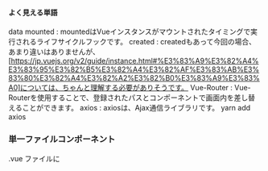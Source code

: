#### よく見える単語
data
mounted : mountedはVueインスタンスがマウントされたタイミングで実行されるライフサイクルフックです。
created : createdもあって今回の場合、あまり違いはありませんが、[https://jp.vuejs.org/v2/guide/instance.html#%E3%83%A9%E3%82%A4%E3%83%95%E3%82%B5%E3%82%A4%E3%82%AF%E3%83%AB%E3%83%80%E3%82%A4%E3%82%A2%E3%82%B0%E3%83%A9%E3%83%A0]については、ちゃんと理解する必要がありそうです。
Vue-Router : Vue-Routerを使用することで、登録されたパスとコンポーネントで画面内を差し替えることができます。
axios : axiosは、Ajax通信ライブラリです。
  yarn add axios


### 単一ファイルコンポーネント
.vue ファイルに <template> タグを埋め込んでその中にHTMLを書き込む  
##### my-component.vue
```
<!-- 登録する -->
<template>
  <div>A custom component!</div>
</template>
```
##### app.js
components で使いたいコンポーネントのオブジェクトを指定して、 template でコンポーネントと置き換えるタグ（のようなもの）を指定する。
もちろん、 my-component.vue は読み込む必要がありますので、 import で読み込みます。
```
import MyComponent from './my-component.vue';

// root インスタンスを作成する
new Vue({
  el: '#example',
  components: { MyComponent },
  template: '<my-component></my-component>'
})
```
##### index.html.erb

HTMLは、 root要素に id="example" をつける。  
その中のコンポーネントを挿入したいところに、呼び出すコンポーネントの名前と同じタグ（のようなもの） <my-component> を記述する。  
そして app.js を読み込む。
```
<div id="example">
  <my-component></my-component>
</div>

<script src="./app.js"></script>
```
#### Drag&Drop参考
```
http://www.nct-inc.jp/engineer_blog/2599/
```

#### routerを使いたいときは
```
npm install --save vue-router  
```

### vue-routerでテンプレートの差替え
https://github.com/eiKatou/Sample/tree/a897a499404dee6a60af0ddb44d37338396b75f1/Vue.js/todo_vue

##### JavaScript(main.js)でrouter.jsをimportしつつ、親のテンプレートを表示するように設定。
```
import Vue from 'vue/dist/vue.esm.js'
import App from './App'
import router from './router'

Vue.config.productionTip = false

/* eslint-disable no-new */
new Vue({
  el: '#app',
  store,
  router,
  template: '<App/>',
  components: { App }
})
```
##### 親のてプレート(app.vue)で
```
<template>
  <div>
    <router-view></router-view>
  </div>
</template>

<script>
export default {
  name: 'app'
}
```
##### router.jsで
```
import Vue from 'vue/dist/vue.esm.js'
import Router from 'vue-router'
import Top from './components/Top'
import Edit from './components/Edit'

Vue.use(Router)

export default new Router({
  routes: [
    {
      path: '/',
      name: 'top',
      component: Top
    },
    {
      path: '/edit/:index',
      name: 'edit',
      component: Edit
    }
  ]
})
```
##### 子テンプレート１：top.vueで
```
<template>
<div>
<h1>TODO一覧</h1>
  <div id="todo_list">
    <table id="todo_table">
    <template v-for="(item, index) in todos" >
      <tr class="todo_row">
        <td class="todo">{{ item }}</td>
        <td><router-link :to="{ name:'edit', params:{index:index} }">edit</router-link></td>
      </tr>
    </template>
    </table>
  </div>
</template>
<script>
export default {
  name: 'top'
</script>
<style scoped>
</style>
```
##### 子テンプレート２：edit.vueで
```
<template>
  <div>
    <h1>TODOの編集</h1>
  </div>
</template>
<script>
export default {
  name: 'edit'
</script>
<style scoped>
</style>
```

#### Styling with Inline CSS Styles in Vue.js
```
<div style="width: 200px; height: 200px;" v-bind:style="{ 'background-color': ‘red’ }"></div>  
or  
<div style="width: 200px; height: 200px;" v-bind:style="{ 'background-color': color }"></div>
<button v-on:click="changeColor">Change Color</button>
<script>
data: {
	color: 'blue'
},
methods: {
	changeColor: function() {
		if (this.color == 'blue') {
			this.color = 'red';
		} else {
			this.color = 'blue';
		}
	}
}
</script>

or

<div v-bind:style="styles"></div>
data: {
  styles: {
	  'background-color': 'blue',
	  width: '200px',
	  height: '200px'
  }
}

```
